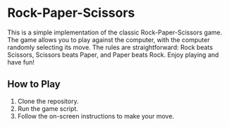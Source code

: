 # Rock-Paper-Scissors

This is a simple implementation of the classic Rock-Paper-Scissors game. The game allows you to play against the computer, with the computer randomly selecting its move. The rules are straightforward: Rock beats Scissors, Scissors beats Paper, and Paper beats Rock. Enjoy playing and have fun!

## How to Play

1. Clone the repository.
2. Run the game script.
3. Follow the on-screen instructions to make your move.